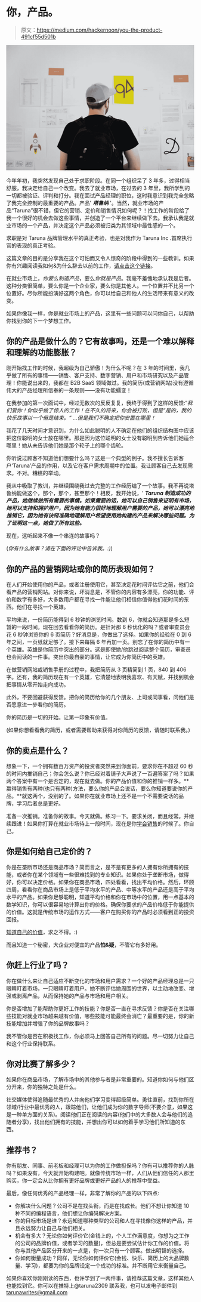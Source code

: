 # 你，产品。

> 原文：<https://medium.com/hackernoon/you-the-product-491cf55d501b>

![](img/6fba3eb014cf3c670cb906391fb83929.png)

今年年初，我突然发现自己处于求职阶段。在同一个组织呆了 3 年多，过得相当舒服，我决定给自己一个改变。我去了就业市场，在过去的 3 年里，我所学到的一切都被验证、评判和打分。我在面试产品经理的职位，这时我意识到我完全忽略了我完全控制的最重要的产品。产品' ***塔鲁纳*** '。当然，就业市场的产品“Taruna”很不错，但它的营销、定价和销售情况如何呢？！找工作的阶段给了我一个很好的机会去做这些事情，并创造了一个平台来继续做下去。我承认我是就业市场的一个产品，并决定这个产品必须被归类为其领域中最性感的一个。

求职是对 Taruna 品牌管理水平的真正考验，也是对我作为 Taruna Inc .首席执行官的表现的真正考验。

这篇文章的目的是分享我在这个可怕而又令人惊奇的阶段中得到的一些教训。如果你有兴趣阅读我如何&为什么辞去以前的工作，[请点击这个链接](/@Taruna2309/i-resigned-my-amazing-job-without-an-offer-in-hand-a3e61c69c84d)。

在就业市场上，*你要么制造产品*，要么*你就是产品*。我毫不羞愧地承认我是后者。这种分类很简单，要么你是一个企业家，要么你是其他人。一个位置并不比另一个位置好。尽你所能扮演好这两个角色，你可以给自己和他人的生活带来有意义的改变。

如果你像我一样，你是就业市场上的产品，这里有一些问题可以问你自己，以帮助你找到你的下一个梦想工作。

## 你的产品是做什么的？它有故事吗，还是一个难以解释和理解的功能膨胀？

刚开始找工作的时候，我超级为自己骄傲！为什么不呢？在 3 年的时间里，我几乎做了所有的事情——销售、客户支持、数字营销、用户和市场研究以及产品管理！你能说出来的，我都在 B2B SaaS 领域做过。我的简历(或营销网站)没有遵循伟大的产品经理所信奉的一条规则——没有功能蠕变！

在我参加的第一次面试中，经过无数次的反反复复，我终于得到了这样的反馈:“*我们爱你！你似乎做了惊人的工作！在不久的将来，你会被打败，但是“是的，我的快乐故事以一个但是结束。“ *…但是我们不确定把你安置在哪里！**

我花了几天时间才意识到，为什么如此聪明的人不确定在他们的组织结构图中应该把这位聪明的女士放在哪里。那是因为这位聪明的女士没有聪明到告诉他们她适合哪里！她从未告诉他们她是那个轮子上的哪个齿轮。

你听说过顾客不知道他们想要什么吗？这是一个典型的例子。我不擅长告诉客户‘Taruna’产品的作用，以及它在客户需求周期中的位置。我让顾客自己去发现需求。不对。糟糕的举动。

我从中吸取了教训，并继续围绕我过去完整的工作经历编了一个故事。我不再说塔鲁纳能做这个，那个，那个，甚至那个！相反，我开始说，' ***Taruna 制造成功的产品，她继续做所有需要的事情。如果需要的话，她可以自己销售来证明有市场，她可以支持和拥护用户，因为她有能力很好地理解用户需要的产品，她可以漂亮地推销它，因为她有诀窍准确地理解用户希望使用她构建的产品来解决哪些问题。为了证明这一点，她做了所有这些。***

现在，这听起来不像一个串连的故事吗？

(*你有什么故事？请在下面的评论中告诉我。:)*)

## 你的产品的营销网站或你的简历表现如何？

在人们开始使用你的产品，或者注册使用它，甚至决定花时间评估它之前，他们会看产品的营销网站。对你来说，坏消息是，不管你的内容有多漂亮，你的功能、评价和数字有多好，大多数用户都在寻找一件能让他们相信你值得他们花时间的东西。他们在寻找一个英雄。

平均来说，一份简历能得到 6 秒钟的浏览时间。数到 6，你就会知道那是多么短暂的一段时间。现在回去看看你的简历。是针对那 6 秒优化的吗？或者审查员会花 6 秒钟浏览你的 6 页简历？好消息是，你做出了选择。如果你的经验在 0 到 6 年之间，一页纸就足够了。接下来每隔 6 年再加一页。别忘了在你的简历中有一个英雄。英雄是你简历中突出的部分。这是即使她/他跳过阅读整个简历，审查员也会阅读的一件事。突出你最自豪的事情，让它成为你简历中的英雄。

在做营销网站或销售手册的过程中，我把简历从 3 页精简到 1 页，840 到 406 字。还有，我的简历现在有一个英雄，它清楚地表明我喜欢、有天赋，并找到机会把事情从零开始走向成功。

此外，不要回避获得反馈。把你的简历给你的几个朋友、上司或同事看，问他们是否愿意进一步看你的简历。

你的简历是一切的开始。让第一印象有价值。

(如果你想看看我的简历，或者需要帮助来获得对你简历的反馈，请随时联系我。)

## 你的卖点是什么？

想象一下，一个拥有数百万资产的投资者突然来到你面前，要求你在不超过 60 秒的时间内推销自己；你会怎么说？你已经对着镜子大声说了一百遍答案了吗？如果两个答案中有一个是否定的，现在就去做。你的产品价值和你的推销一样多。**赢得销售有两种(也只有两种)方法，要么你的产品会说话，要么你知道要说你的产品。**就这两个，没别的了。如果你在就业市场上还不是一个不需要说话的品牌，学习后者总是更好。

准备一次推销。准备你的故事。今天就做。练习一下。要求关闭，而且经常。并继续跟进！如果你打算在就业市场待上一段时间，现在是你[学会销售](/@Taruna2309/all-that-i-learnt-from-my-3-months-experience-of-selling-a-saas-product-8962cd1d3e78)的时候了。你自己。

## 你是如何给自己定价的？

你是在垄断市场还是商品市场？简而言之，是不是有更多的人拥有你所拥有的技能，或者你在某个领域有一些很难找到的专业知识。如果你处于垄断市场，做得好，你可以决定价格。如果你在商品市场，四处看看，找出平均价格。然后，环顾四周，看看你在商品市场上是低于平均水平的产品、中等水平的产品还是高于平均水平的产品。如果你足够聪明，知道平均价格和你在市场中的位置，用一点基本的数学知识，你可以很容易地计算出你的价格。确保你要求的产品价格低于你能提供的价值。这就是传统市场的运作方式——客户在购买你的产品时必须看到正的投资回报。

[知道自己的价值](/@Taruna2309/dear-salespeople-stop-devaluing-your-products-yourself-97effbb0e8e3)，求之不得。:)

而且知道一个秘密，大企业对便宜的产品**怕&疑**，不管它有多好用。

## 你赶上行业了吗？

你在做什么来让自己适应不断变化的市场和用户需求？一个好的产品经理总是一只眼睛盯着市场，一只眼睛盯着用户。她不断评估她周围的世界，以主动地改变、增强或剥离产品，从而保持她的产品与市场和用户相关。

你是否增加了能帮助你更好工作的技能？你是否一直在寻求反馈？你是否在关注哪些技能对就业市场越来越有价值，哪些技能可能最终会消亡？最重要的是，你的新技能增加并增强了你的品牌故事吗？

我不管你是否在积极找工作，你必须马上回答自己所有的问题。尽一切努力让自己和这个行业保持联系。

## 你对比赛了解多少？

如果你在商品市场，了解市场中的其他参与者是非常重要的。知道你如何与他们区分开来，你的独特之处是什么。

社交媒体使得追随最优秀的人并向他们学习变得超级简单。勇往直前，找到你所在领域/行业中最优秀的人，跟踪他们，让他们成为你的数字导师(不要介意，如果这是一种单方面的关系)。阅读他们正在阅读的内容(他们中的大多数人会与他们的追随者分享)，找出他们拥有的技能，并想出你可以如何着手学习他们所知道的东西。

## 推荐书？

你有朋友、同事、前老板和经理可以为你的工作做担保吗？你有可以推荐你的人脉吗？如果没有，今天就开始构建吧。就像传统市场一样，人们从他们信任的人那里购买，你一定会从比你拥有更好品牌或更好产品的人的推荐中受益。

最后，像任何优秀的产品经理一样，非常了解你的产品的以下四点:

*   你解决什么问题？公司不是在找头衔，而是在找成长。他们不想让你知道 10 种不同的编程语言，他们想让你编码解决方案。
*   你的目标市场是谁？永远知道哪种类型的公司和人在寻找像你这样的产品，并且永远努力让自己与他们相关。
*   机会有多大？无论你如何评价它(金钱上的，个人工作满意度，你想为之工作的公司的品牌价值，或者学习的数量)，但总是要尝试估计你工作的价值。将你与其他产品区分开来的一点是，你一次只有一个顾客。做出明智的选择。
*   你如何衡量成功？同样，无论你如何评价它(金钱、快乐、简历上的大品牌数量、学习)，都要为你的品牌设定一个成功的标准。并不断用它来衡量自己。

如果你喜欢你刚刚读的东西，也许学到了一两件事，请推荐这篇文章，这样其他人也能找到它。你可以在推特上@taruna2309 联系我，也可以发电子邮件到 tarunawrites@gmail.com